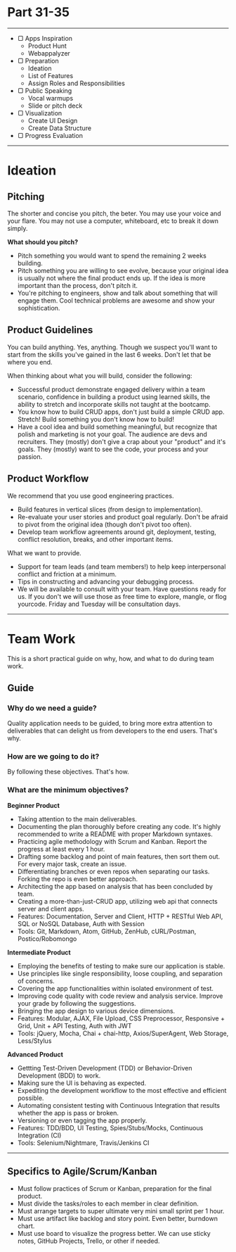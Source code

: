 # Part 31-35

---

* ▢ Apps Inspiration
  * Product Hunt
  * Webappalyzer
* ▢ Preparation
  * Ideation
  * List of Features
  * Assign Roles and Responsibilities
* ▢ Public Speaking
  * Vocal warmups
  * Slide or pitch deck
* ▢ Visualization
  * Create UI Design
  * Create Data Structure
* ▢ Progress Evaluation

---

# Ideation

## Pitching

The shorter and concise you pitch, the beter.
You may use your voice and your flare.
You may not use a computer, whiteboard, etc to break it down simply.

**What should you pitch?**

* Pitch something you would want to spend the remaining 2 weeks building.
* Pitch something you are willing to see evolve, because your original idea is usually not where the final product ends up. If the idea is more important than the process, don't pitch it.
* You're pitching to engineers, show and talk about something that will engage them. Cool technical problems are awesome and show your sophistication.

## Product Guidelines

You can build anything. Yes, anything. Though we suspect you'll want to start from the skills you've gained in the last 6 weeks. Don't let that be where you end.

When thinking about what you will build, consider the following:

* Successful product demonstrate engaged delivery within a team scenario, confidence in building a product using learned skills, the ability to stretch and incorporate skills not taught at the bootcamp.
* You know how to build CRUD apps, don't just build a simple CRUD app. Stretch! Build something you don't know how to build!
* Have a cool idea and build something meaningful, but recognize that polish and marketing is not your goal. The audience are devs and recruiters. They (mostly) don't give a crap about your "product" and it's goals. They (mostly) want to see the code, your process and your passion.

## Product Workflow

We recommend that you use good engineering practices.

* Build features in vertical slices (from design to implementation).
* Re-evaluate your user stories and product goal regularly. Don't be afraid to pivot from the original idea (though don't pivot too often).
* Develop team workflow agreements around git, deployment, testing, conflict resolution, breaks, and other important items.

What we want to provide.

* Support for team leads (and team members!) to help keep interpersonal conflict and friction at a minimum.
* Tips in constructing and advancing your debugging process.
* We will be available to consult with your team. Have questions ready for us. If you don't we will use those as free time to explore, mangle, or flog yourcode. Friday and Tuesday will be consultation days.

---

# Team Work

This is a short practical guide on why, how, and what to do during team work.

## Guide

### Why do we need a guide?

Quality application needs to be guided, to bring more extra attention to deliverables that can delight us from developers to the end users. That's why.

### How are we going to do it?

By following these objectives. That's how.

### What are the minimum objectives?

**Beginner Product**

* Taking attention to the main deliverables.
* Documenting the plan thoroughly before creating any code. It's highly recommended to write a README with proper Markdown syntaxes.
* Practicing agile methodology with Scrum and Kanban. Report the progress at least every 1 hour.
* Drafting some backlog and point of main features, then sort them out. For every major task, create an issue.
* Differentiating branches or even repos when separating our tasks. Forking the repo is even better approach.
* Architecting the app based on analysis that has been concluded by team.
* Creating a more-than-just-CRUD app, utilizing web api that connects server and client apps.
* Features: Documentation, Server and Client, HTTP + RESTful Web API, SQL or NoSQL Database, Auth with Session
* Tools: Git, Markdown, Atom, GitHub, ZenHub, cURL/Postman, Postico/Robomongo

**Intermediate Product**

* Employing the benefits of testing to make sure our application is stable.
* Use principles like single responsibility, loose coupling, and separation of concerns.
* Covering the app functionalities within isolated environment of test.
* Improving code quality with code review and analysis service. Improve your grade by following the suggestions.
* Bringing the app design to various device dimensions.
* Features: Modular, AJAX, File Upload, CSS Preprocessor, Responsive + Grid, Unit + API Testing, Auth with JWT
* Tools: jQuery, Mocha, Chai + chai-http, Axios/SuperAgent, Web Storage, Less/Stylus

**Advanced Product**

* Gettting Test-Driven Development (TDD) or Behavior-Driven Development (BDD) to work.
* Making sure the UI is behaving as expected.
* Expediting the development workflow to the most effective and efficient possible.
* Automating consistent testing with Continuous Integration that results whether the app is pass or broken.
* Versioning or even tagging the app properly.
* Features: TDD/BDD, UI Testing, Spies/Stubs/Mocks, Continuous Integration (CI)
* Tools: Selenium/Nightmare, Travis/Jenkins CI

---

## Specifics to Agile/Scrum/Kanban

* Must follow practices of Scrum or Kanban, preparation for the final product.
* Must divide the tasks/roles to each member in clear definition.
* Must arrange targets to super ultimate very mini small sprint per 1 hour.
* Must use artifact like backlog and story point. Even better, burndown chart.
* Must use board to visualize the progress better. We can use sticky notes, GitHub Projects, Trello, or other if needed.
